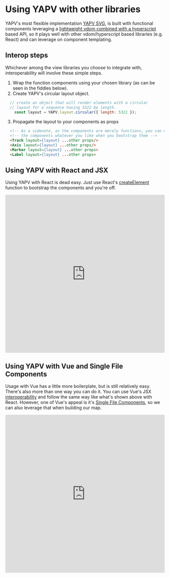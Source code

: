 # Using YAPV with other libraries

YAPV's most flexible implementation [YAPV SVG](https://www.npmjs.com/package/@yapv/svg), is built with functional components leveraging a [lightweight vdom combined with a hyperscript](https://github.com/jorgebucaran/hyperapp/tree/V1) based API, so it plays well with other vdom/hyperscript based libraries (e.g. React) and can leverage on component templating.

## Interop steps

Whichever among the view libraries you choose to integrate with, interoperability will involve these simple steps.

1. Wrap the function components using your chosen library (as can be seen in the fiddles below).
2. Create YAPV's circular layout object.
```javascript
  // create an object that will render elements with a circular
  // layout for a sequence having 5322 bp length.
	const layout = YAPV.layout.circular({ length: 5322 });
```
3. Propagate the layout to your components as props
```html
  <!-- As a sidenote, as the components are merely functions, you can name -->
  <!-- the components whatever you like when you bootstrap them -->
  <Track layout={layout} ...other props/>
  <Axis layout={layout} ...other props/>
  <Marker layout={layout} ...other props>
  <Label layout={layout} ...other props>
```


## Using YAPV with React and JSX

Using YAPV with React is dead easy. Just use React's [createElement](https://reactjs.org/docs/react-api.html#createelement) function to bootstrap the components and you're off.

<iframe
     src="https://codesandbox.io/embed/hopeful-hugle-zm0cg?autoresize=1&fontsize=14&hidenavigation=1&module=%2Fsrc%2FApp.js&theme=light"
     style="width:100%; height:500px; border:0; border-radius: 4px; overflow:hidden;"
     title="hopeful-hugle-zm0cg"
     allow="accelerometer; ambient-light-sensor; camera; encrypted-media; geolocation; gyroscope; hid; microphone; midi; payment; usb; vr"
     sandbox="allow-forms allow-modals allow-popups allow-presentation allow-same-origin allow-scripts"
></iframe>

## Using YAPV with Vue and Single File Components

Usage with Vue has a little more boilerplate, but is still relatively easy. There's also more than one way you can do it. You can use Vue's JSX [interoperability](https://vuejs.org/v2/guide/render-function.html) and follow the same way like what's shown above with React. However, one of Vue's appeal is it's [Single File Components](https://vuejs.org/v2/guide/single-file-components.html), so we can also leverage that when building our map.

<iframe
     src="https://codesandbox.io/embed/spring-shadow-dfzyu?autoresize=1&fontsize=14&hidenavigation=1&module=%2Fsrc%2FApp.vue&theme=light"
     style="width:100%; height:500px; border:0; border-radius: 4px; overflow:hidden;"
     title="spring-shadow-dfzyu"
     allow="accelerometer; ambient-light-sensor; camera; encrypted-media; geolocation; gyroscope; hid; microphone; midi; payment; usb; vr"
     sandbox="allow-forms allow-modals allow-popups allow-presentation allow-same-origin allow-scripts"
   >
</iframe>
